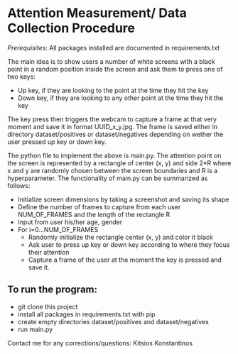 # Attention Measurement/ Data Collection Procedure

*Prerequisites*: All packages installed are documented in requirements.txt

The main idea is to show users a number of white screens with a black point in a random position inside the screen and ask them to press one of two keys:
* Up key, if they are looking to the point at the time they hit the key
* Down key, if they are looking to any other point at the time they hit the key

The key press then triggers the webcam to capture a frame at that very moment and save it in format
UUID_x_y.jpg. The frame is saved either in directory dataset/positives or dataset/negatives depending on wether the user pressed up key or down key.

The python file to implement the above is main.py. The attention point on the screen is represented by a rectangle of center (x, y) and side 2*R where x and y are randomly chosen between the screen boundaries and R is a hyperparameter. The functionality of main.py can be summarized as follows:
* Initialize screen dimensions by taking a screenshot and saving its shape
* Define the number of frames to capture from each user NUM_OF_FRAMES and the length of the rectangle R
* Input from user his/her age, gender
* For i=0...NUM_OF_FRAMES
  * Randomly initialize the rectangle center (x, y) and color it black
  * Ask user to press up key or down key according to where they focus their attention
  * Capture a frame of the user at the moment the key is pressed and save it. 

## To run the program:
* git clone this project
* install all packages in requirements.txt with pip
* create empty directories dataset/positives and dataset/negatives
* run main.py


Contact me for any corrections/questions: Kitsios Konstantinos